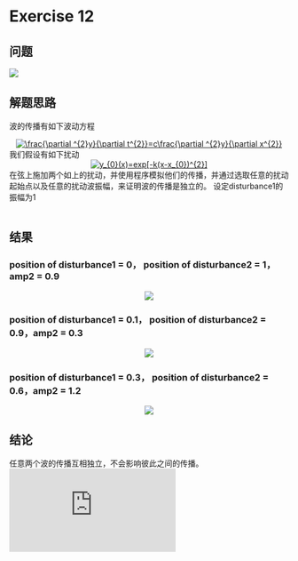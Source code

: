 # Exercise 12
## 问题
![](https://github.com/lopo70/Computational_Physics_N2015301020170/blob/master/Exercise%2012/%E6%8D%95%E8%8E%B7.PNG)
## 解题思路
波的传播有如下波动方程

<div align=center>
<a href="http://www.codecogs.com/eqnedit.php?latex=\frac{\partial&space;^{2}y}{\partial&space;t^{2}}=c\frac{\partial&space;^{2}y}{\partial&space;x^{2}}" target="_blank"><img src="http://latex.codecogs.com/gif.latex?\frac{\partial&space;^{2}y}{\partial&space;t^{2}}=c\frac{\partial&space;^{2}y}{\partial&space;x^{2}}" title="\frac{\partial ^{2}y}{\partial t^{2}}=c\frac{\partial ^{2}y}{\partial x^{2}}" /></a>
  
<div align=left>
我们假设有如下扰动
<div align=center>
<a href="http://www.codecogs.com/eqnedit.php?latex=y_{0}(x)=exp[-k(x-x_{0})^{2}]" target="_blank"><img src="http://latex.codecogs.com/gif.latex?y_{0}(x)=exp[-k(x-x_{0})^{2}]" title="y_{0}(x)=exp[-k(x-x_{0})^{2}]" /></a>
<div align=left>
在弦上施加两个如上的扰动，并使用程序模拟他们的传播，并通过选取任意的扰动起始点以及任意的扰动波振幅，来证明波的传播是独立的。
设定disturbance1的振幅为1

<div align=left>  

## 结果
### position of disturbance1 = 0， position of disturbance2 = 1，amp2 = 0.9
<div align=center>

![](https://github.com/lopo70/Computational_Physics_N2015301020170/blob/master/Exercise%2012/1.gif)
<div align=left> 

### position of disturbance1 = 0.1， position of disturbance2 = 0.9，amp2 = 0.3
<div align=center>

![](https://github.com/lopo70/Computational_Physics_N2015301020170/blob/master/Exercise%2012/2.gif)
<div align=left> 

### position of disturbance1 = 0.3， position of disturbance2 = 0.6，amp2 = 1.2
<div align=center>

![](https://github.com/lopo70/Computational_Physics_N2015301020170/blob/master/Exercise%2012/3.gif)
<div align=left> 

## 结论
任意两个波的传播互相独立，不会影响彼此之间的传播。
![源代码](https://raw.githubusercontent.com/lopo70/Computational_Physics_N2015301020170/master/Exercise%2012/1.py)

